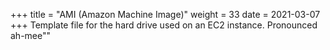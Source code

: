 +++
title = "AMI (Amazon Machine Image)"
weight = 33
date = 2021-03-07
+++
Template file for the hard drive used on an EC2 instance. Pronounced ah-mee""

